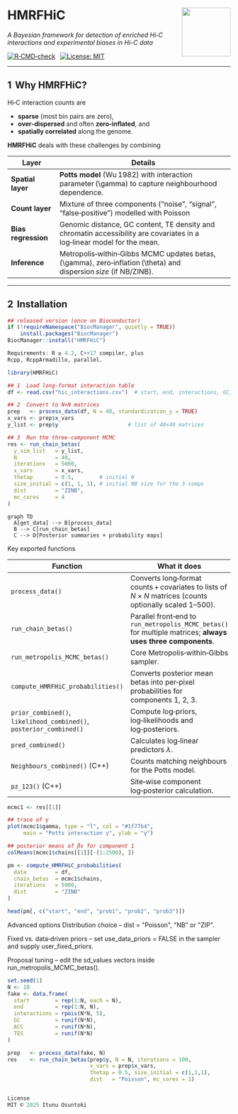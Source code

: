 # HMRFHiC <img src="man/figures/logo.png" height="110" align="right" />

*A Bayesian framework for detection of enriched Hi‑C interactions and experimental biases in Hi-C data*  

[![R‑CMD‑check](https://github.com/igosungithub/HMRFHiC/actions/workflows/R‑CMD‑check.yml/badge.svg)](https://github.com/igosungithub/HMRFHiC/actions) &nbsp;
[![License: MIT](https://img.shields.io/badge/License-MIT-blue.svg)](LICENSE)

---

## 1  Why HMRFHiC?

Hi‑C interaction counts are  

* **sparse** (most bin pairs are zero),  
* **over‑dispersed** and often **zero‑inflated**, and  
* **spatially correlated** along the genome.

**HMRFHiC** deals with these challenges by combining

| Layer | Details |
|-------|---------------------------------------|
| **Spatial layer** | **Potts model** (Wu 1982) with interaction parameter \(\gamma\) to capture neighbourhood dependence. |
| **Count layer** | Mixture of three components (“noise”, “signal”, “false‑positive”) modelled with Poisson | NB | ZIP | ZINB. |
| **Bias regression** | Genomic distance, GC content, TE density and chromatin accessibility are covariates in a log‑linear model for the mean. |
| **Inference** | Metropolis‑within‑Gibbs MCMC updates betas, \(\gamma\), zero‑inflation \(\theta\) and dispersion *size* (if NB/ZINB). |

---

## 2  Installation

```r
## released version (once on Bioconductor)
if (!requireNamespace("BiocManager", quietly = TRUE))
    install.packages("BiocManager")
BiocManager::install("HMRFHiC")

Requirements: R ≥ 4.2, C++17 compiler, plus
Rcpp, RcppArmadillo, parallel.

library(HMRFHiC)

## 1  Load long‑format interaction table
df <- read.csv("hic_interactions.csv")  # start, end, interactions, GC, ACC, TES

## 2  Convert to N×N matrices
prep   <- process_data(df, N = 40, standardization_y = TRUE)
x_vars <- prep$x_vars
y_list <- prep$y                      # list of 40×40 matrices

## 3  Run the three‑component MCMC
res <- run_chain_betas(
  y_sim_list   = y_list,
  N            = 40,
  iterations   = 5000,
  x_vars       = x_vars,
  thetap       = 0.5,        # initial θ
  size_initial = c(1, 1, 1), # initial NB size for the 3 comps
  dist         = "ZINB",
  mc_cores     = 4
)
```

```mermaid
graph TD
  A[get_data] --> B[process_data]
  B --> C[run_chain_betas]
  C --> D[Posterior summaries + probability maps]
```


Key exported functions

| Function                                                            | What it does                                                                                                 |
| ------------------------------------------------------------------- | ------------------------------------------------------------------------------------------------------------ |
| `process_data()`                                                    | Converts long‑format counts + covariates to lists of $N \times N$ matrices (counts optionally scaled 1–500). |
| `run_chain_betas()`                                                 | Parallel front‑end to `run_metropolis_MCMC_betas()` for multiple matrices; **always uses three components**. |
| `run_metropolis_MCMC_betas()`                                       | Core Metropolis‑within‑Gibbs sampler.                                                                        |
| `compute_HMRFHiC_probabilities()`                                   | Converts posterior mean betas into per‑pixel probabilities for components 1, 2, 3.                           |
| `prior_combined()`, `likelihood_combined()`, `posterior_combined()` | Compute log‑priors, log‑likelihoods and log‑posteriors.                                                      |
| `pred_combined()`                                                   | Calculates log‑linear predictors $\lambda$.                                                                  |
| `Neighbours_combined()` (C++)                                       | Counts matching neighbours for the Potts model.                                                              |
| `pz_123()` (C++)                                                    | Site‑wise component log‑posterior calculation.                                                               |

```r
mcmc1 <- res[[1]]

## trace of γ
plot(mcmc1$gamma, type = "l", col = "#1f77b4",
     main = "Potts interaction γ", ylab = "γ")

## posterior means of βs for component 1
colMeans(mcmc1$chains[[1]][-(1:2500), ])

pm <- compute_HMRFHiC_probabilities(
  data         = df,
  chain_betas  = mcmc1$chains,
  iterations   = 5000,
  dist         = "ZINB"
)

head(pm[, c("start", "end", "prob1", "prob2", "prob3")])
```
Advanced options
Distribution choice – dist = "Poisson", "NB" or "ZIP".

Fixed vs. data‑driven priors – set use_data_priors = FALSE in the sampler and supply user_fixed_priors.

Proposal tuning – edit the sd_values vectors inside run_metropolis_MCMC_betas().

```r
set.seed(1)
N <- 10
fake <- data.frame(
  start        = rep(1:N, each = N),
  end          = rep(1:N, N),
  interactions = rpois(N*N, 5),
  GC           = runif(N*N),
  ACC          = runif(N*N),
  TES          = runif(N*N)
)

prep   <- process_data(fake, N)
res    <- run_chain_betas(prep$y, N = N, iterations = 100,
                          x_vars = prep$x_vars,
                          thetap = 0.5, size_initial = c(1,1,1),
                          dist   = "Poisson", mc_cores = 1)


License
MIT © 2025 Itunu Osuntoki
